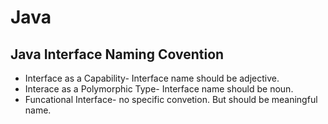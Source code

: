 # Java
## Java Interface Naming Covention
- Interface as a Capability- Interface name should be adjective.
- Interace as a Polymorphic Type- Interface name should be noun.
- Funcational Interface- no specific convetion. But should be meaningful name.
